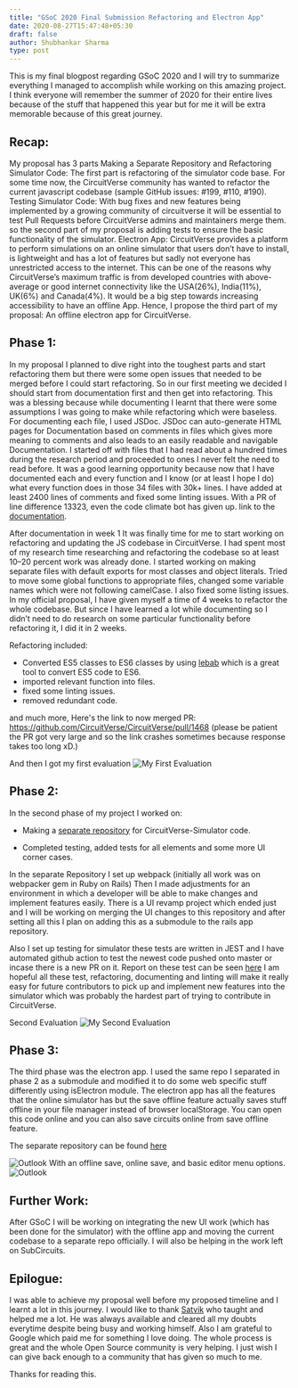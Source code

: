 ```yaml
---
title: "GSoC 2020 Final Submission Refactoring and Electron App"
date: 2020-08-27T15:47:48+05:30
draft: false
author: Shubhankar Sharma
type: post
---
```


This is my final blogpost regarding GSoC 2020 and I will try to summarize everything I managed to accomplish while working on this amazing project. I think everyone will remember the summer of 2020 for their entire lives because of the stuff that happened this year but for me it will be extra memorable because of this great journey.

## Recap:

My proposal has 3 parts Making a Separate Repository and Refactoring Simulator Code: The first part is refactoring of the simulator code base. For some time now, the CircuitVerse community has wanted to refactor the current javascript codebase (sample GitHub issues: #199, #110, #190). Testing Simulator Code: With bug fixes and new features being implemented by a growing community of circuitverse it will be essential to test Pull Requests before CircuitVerse admins and maintainers merge them. so the second part of my proposal is adding tests to ensure the basic functionality of the simulator. Electron App: CircuitVerse provides a platform to perform simulations on an online simulator that users don’t have to install, is lightweight and has a lot of features but sadly not everyone has unrestricted access to the internet. This can be one of the reasons why CircuitVerse’s maximum traffic is from developed countries with above-average or good internet connectivity like the USA(26%), India(11%), UK(6%) and Canada(4%). It would be a big step towards increasing accessibility to have an offline App. Hence, I propose the third part of my proposal: An offline electron app for CircuitVerse.

## Phase 1:

In my proposal I planned to dive right into the toughest parts and start refactoring them but there were some open issues that needed to be merged before I could start refactoring. So in our first meeting we decided I should start from documentation first and then get into refactoring. This was a blessing because while documenting I learnt that there were some assumptions I was going to make while refactoring which were baseless. 
For documenting each file, I used JSDoc. JSDoc can auto-generate HTML pages for Documentation based on comments in files which gives more meaning to comments and also leads to an easily readable and navigable Documentation.
I started off with files that I had read about a hundred times during the research period and proceeded to ones I never felt the need to read before. It was a good learning opportunity because now that I have documented each and every function and I know (or at least I hope I do) what every function does in those 34 files with 30k+ lines. I have added at least 2400 lines of comments and fixed some linting issues. With a PR of line difference 13323, even the code climate bot has given up. 
link to the [documentation](http://shubhankarsharma00.tech/out/index.html).

After documentation in week 1 It was finally time for me to start working on refactoring and updating the JS codebase in CircuitVerse.
I had spent most of my research time researching and refactoring the codebase so at least 10–20 percent work was already done. I started working on making separate files with default exports for most classes and object literals. Tried to move some global functions to appropriate files, changed some variable names which were not following camelCase. I also fixed some listing issues.
In my official proposal, I have given myself a time of 4 weeks to refactor the whole codebase. But since I have learned a lot while documenting so I didn’t need to do research on some particular functionality before refactoring it, I did it in 2 weeks.

Refactoring included:
+ Converted ES5 classes to ES6 classes by using [lebab](https://github.com/lebab/lebab) which is a great tool to convert ES5 code to ES6.
+ imported relevant function into files.
+ fixed some linting issues.
+ removed redundant code.

and much more, Here's the link to now merged 
PR: https://github.com/CircuitVerse/CircuitVerse/pull/1468
(please be patient the PR got very large and so the link crashes sometimes because response takes too long xD.)

And then I got my first evaluation
![My First Evaluation](/img/eval1.jpg)

## Phase 2:

In the second phase of my project I worked on:
+ Making a [separate repository](https://github.com/shubhankarsharma00/Cv-frontend) for CircuitVerse-Simulator code.

+ Completed testing, added tests for all elements and some more UI corner cases.

In the separate Repository I set up webpack (initially all work was on webpacker gem in Ruby on Rails) Then I made adjustments for an environment in which a developer will be able to make changes and implement features easily. There is a UI revamp project which ended just and I will be working on merging the UI changes to this repository and after setting all this I plan on adding this as a submodule to the rails app repository.


Also I set up testing for simulator these tests are written in JEST and I have automated github action to test the newest code pushed onto master or incase there is a new PR on it. Report on these test can be seen [here](https://github.com/shubhankarsharma00/Cv-frontend/actions)
I am hopeful all these test, refactoring, documenting and linting will make it really easy for future contributors to pick up and implement new features into the simulator which was probably the hardest part of trying to contribute in CircuitVerse.


Second Evaluation
![My Second Evaluation](/img/eval2.jpg)

## Phase 3:

The third phase was the electron app. I used the same repo I separated in phase 2 as a submodule and modified it to do some web specific stuff differently using isElectron module. The electron app has all the features that the online simulator has but the save offline feature actually saves stuff offline in your file manager instead of browser localStorage. You can open this code online and you can also save circuits online from save offline feature. 

The separate repository can be found [here](https://github.com/shubhankarsharma00/cv-electron)

![Outlook](/img/electron-app.jpg)
With an offline save, online save, and basic editor menu options.
![Outlook](/img/electron-app-save.jpg)

## Further Work:
After GSoC I will be working on integrating the new UI work (which has been done for the simulator) with the offline app and moving the current codebase to a separate repo officially. 
I will also be helping in the work left on SubCircuits.

## Epilogue:

I was able to achieve my proposal well before my proposed timeline and I learnt a lot in this journey. I would like to thank [Satvik](https://github.com/satu0king) who taught and helped me a lot. He was always available and cleared all my doubts everytime despite being busy and working himself. Also I am grateful to Google which paid me for something I love doing. The whole process is great and the whole Open Source community is very helping. I just wish I can give back enough to a community that has given so much to me.

Thanks for reading this.